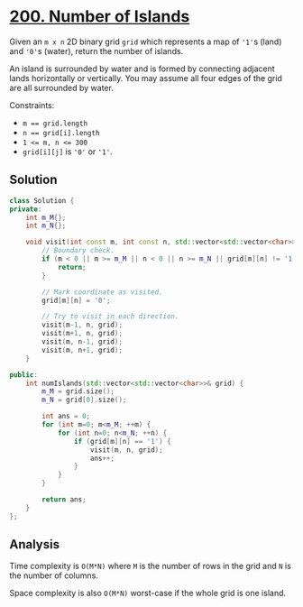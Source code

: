 # [200. Number of Islands](https://leetcode.com/problems/number-of-islands)

Given an `m x n` 2D binary grid `grid` which represents a map of `'1'`s (land)
and `'0'`s (water), return the number of islands.

An island is surrounded by water and is formed by connecting adjacent lands
horizontally or vertically. You may assume all four edges of the grid are all
surrounded by water.

Constraints:

* `m == grid.length`
* `n == grid[i].length`
* `1 <= m, n <= 300`
* `grid[i][j]` is `'0'` or `'1'`.

## Solution

```c++
class Solution {
private:
    int m_M{};
    int m_N{};

    void visit(int const m, int const n, std::vector<std::vector<char>>& grid) {
        // Boundary check.
        if (m < 0 || m >= m_M || n < 0 || n >= m_N || grid[m][n] != '1') {
            return;
        }

        // Mark coordinate as visited.
        grid[m][n] = '0';

        // Try to visit in each direction.
        visit(m-1, n, grid);
        visit(m+1, n, grid);
        visit(m, n-1, grid);
        visit(m, n+1, grid);
    }

public:
    int numIslands(std::vector<std::vector<char>>& grid) {
        m_M = grid.size();
        m_N = grid[0].size();

        int ans = 0;
        for (int m=0; m<m_M; ++m) {
            for (int n=0; n<m_N; ++n) {
                if (grid[m][n] == '1') {
                    visit(m, n, grid);
                    ans++;
                }
            }
        }

        return ans;
    }
};
```

## Analysis

Time complexity is `O(M*N)` where `M` is the number of rows in the grid and `N`
is the number of columns.

Space complexity is also `O(M*N)` worst-case if the whole grid is one island.

